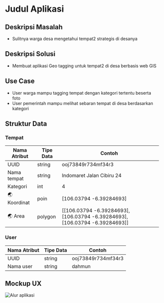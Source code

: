 # Judul Aplikasi

## Deskripsi Masalah
- Sulitnya warga desa mengetahui tempat2 strategis di desanya

## Deskripsi Solusi
- Membuat aplikasi Geo tagging untuk tempat2 di desa berbasis web GIS

## Use Case
- User warga mampu tagging tempat dengan kategori tertentu beserta foto
- User pemerintah mampu melihat sebaran tempat di desa berdasarkan kategori

## Struktur Data

### Tempat
Nama Atribut | Tipe Data | Contoh
---|---|---
UUID | string | ooj73849r734mf34r3
Nama tempat | string | Indomaret Jalan Cibiru 24
Kategori | int | 4
🌏 Koordinat | poin | [106.03794 -6.39284693]
🌏 Area | polygon | [[106.03794 -6.39284693], [106.03794 -6.39284693], [106.03794 -6.39284693]]

### User
Nama Atribut | Tipe Data | Contoh
---|---|---
UUID | string | ooj73849r734mf34r3
Nama user | string | dahmun

## Mockup UX
![Alur aplikasi]([http://url/to/img.png](https://www.springboard.com/blog/wp-content/uploads/2021/05/what-is-a-wirefarme-in-ux-design-scaled.jpg))
